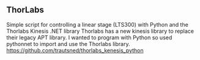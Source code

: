 ## ThorLabs

Simple script for controlling a linear stage (LTS300) with Python and the Thorlabs Kinesis .NET library Thorlabs has a new kinesis library to replace their legacy APT library. I wanted to program with Python so used pythonnet to import and use the Thorlabs library.
https://github.com/trautsned/thorlabs_kenesis_python
